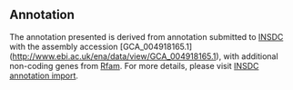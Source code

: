 
Annotation
----------

The annotation presented is derived from annotation submitted to
[INSDC](http://www.insdc.org) with the assembly accession [GCA\_004918165.1]
(http://www.ebi.ac.uk/ena/data/view/GCA_004918165.1),
with additional non-coding genes from
[Rfam](http://rfam.xfam.org/). For more details, please visit [INSDC
annotation import](http://ensemblgenomes.org/info/data/insdc_annotation).
